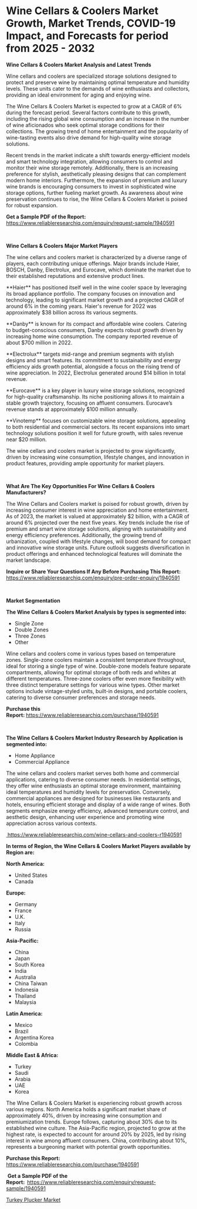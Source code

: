 <p><h1>Wine Cellars & Coolers Market Growth, Market Trends, COVID-19 Impact, and Forecasts for period from 2025 - 2032</h1></p><p><strong>Wine Cellars & Coolers Market Analysis and Latest Trends</strong></p>
<p><p>Wine cellars and coolers are specialized storage solutions designed to protect and preserve wine by maintaining optimal temperature and humidity levels. These units cater to the demands of wine enthusiasts and collectors, providing an ideal environment for aging and enjoying wine.</p><p>The Wine Cellars & Coolers Market is expected to grow at a CAGR of 6% during the forecast period. Several factors contribute to this growth, including the rising global wine consumption and an increase in the number of wine aficionados who seek optimal storage conditions for their collections. The growing trend of home entertainment and the popularity of wine-tasting events also drive demand for high-quality wine storage solutions. </p><p>Recent trends in the market indicate a shift towards energy-efficient models and smart technology integration, allowing consumers to control and monitor their wine storage remotely. Additionally, there is an increasing preference for stylish, aesthetically pleasing designs that can complement modern home interiors. Furthermore, the expansion of premium and luxury wine brands is encouraging consumers to invest in sophisticated wine storage options, further fueling market growth. As awareness about wine preservation continues to rise, the Wine Cellars & Coolers Market is poised for robust expansion.</p></p>
<p><strong>Get a Sample PDF of the Report:&nbsp;</strong> <a href="https://www.reliableresearchiq.com/enquiry/request-sample/1940591?utm_campaign=2463&utm_medium=2&utm_source=Github&utm_content=ia&utm_term=11042025&utm_id=wine-cellars-coolers">https://www.reliableresearchiq.com/enquiry/request-sample/1940591</a></p>
<p>&nbsp;</p>
<p><strong>Wine Cellars & Coolers Major Market Players</strong></p>
<p><p>The wine cellars and coolers market is characterized by a diverse range of players, each contributing unique offerings. Major brands include Haier, BOSCH, Danby, Electrolux, and Eurocave, which dominate the market due to their established reputations and extensive product lines.</p><p>**Haier** has positioned itself well in the wine cooler space by leveraging its broad appliance portfolio. The company focuses on innovation and technology, leading to significant market growth and a projected CAGR of around 6% in the coming years. Haier's revenue for 2022 was approximately $38 billion across its various segments.</p><p>**Danby** is known for its compact and affordable wine coolers. Catering to budget-conscious consumers, Danby expects robust growth driven by increasing home wine consumption. The company reported revenue of about $700 million in 2022.</p><p>**Electrolux** targets mid-range and premium segments with stylish designs and smart features. Its commitment to sustainability and energy efficiency aids growth potential, alongside a focus on the rising trend of wine appreciation. In 2022, Electrolux generated around $14 billion in total revenue.</p><p>**Eurocave** is a key player in luxury wine storage solutions, recognized for high-quality craftsmanship. Its niche positioning allows it to maintain a stable growth trajectory, focusing on affluent consumers. Eurocave’s revenue stands at approximately $100 million annually.</p><p>**Vinotemp** focuses on customizable wine storage solutions, appealing to both residential and commercial sectors. Its recent expansions into smart technology solutions position it well for future growth, with sales revenue near $20 million.</p><p>The wine cellars and coolers market is projected to grow significantly, driven by increasing wine consumption, lifestyle changes, and innovation in product features, providing ample opportunity for market players.</p></p>
<p>&nbsp;</p>
<p><strong>What Are The Key Opportunities For Wine Cellars & Coolers Manufacturers?</strong></p>
<p><p>The Wine Cellars and Coolers market is poised for robust growth, driven by increasing consumer interest in wine appreciation and home entertainment. As of 2023, the market is valued at approximately $2 billion, with a CAGR of around 6% projected over the next five years. Key trends include the rise of premium and smart wine storage solutions, aligning with sustainability and energy efficiency preferences. Additionally, the growing trend of urbanization, coupled with lifestyle changes, will boost demand for compact and innovative wine storage units. Future outlook suggests diversification in product offerings and enhanced technological features will dominate the market landscape.</p></p>
<p><strong>Inquire or Share Your Questions If Any Before Purchasing This Report:</strong> <a href="https://www.reliableresearchiq.com/enquiry/pre-order-enquiry/1940591?utm_campaign=2463&utm_medium=2&utm_source=Github&utm_content=ia&utm_term=11042025&utm_id=wine-cellars-coolers">https://www.reliableresearchiq.com/enquiry/pre-order-enquiry/1940591</a></p>
<p>&nbsp;</p>
<p><strong>Market Segmentation</strong></p>
<p><strong>The Wine Cellars & Coolers Market Analysis by types is segmented into:</strong></p>
<p><ul><li>Single Zone</li><li>Double Zones</li><li>Three Zones</li><li>Other</li></ul></p>
<p><p>Wine cellars and coolers come in various types based on temperature zones. Single-zone coolers maintain a consistent temperature throughout, ideal for storing a single type of wine. Double-zone models feature separate compartments, allowing for optimal storage of both reds and whites at different temperatures. Three-zone coolers offer even more flexibility with three distinct temperature settings for various wine types. Other market options include vintage-styled units, built-in designs, and portable coolers, catering to diverse consumer preferences and storage needs.</p></p>
<p><strong>Purchase this Report:&nbsp;</strong><a href="https://www.reliableresearchiq.com/purchase/1940591?utm_campaign=2463&utm_medium=2&utm_source=Github&utm_content=ia&utm_term=11042025&utm_id=wine-cellars-coolers">https://www.reliableresearchiq.com/purchase/1940591</a></p>
<p>&nbsp;</p>
<p><strong>The Wine Cellars & Coolers Market Industry Research by Application is segmented into:</strong></p>
<p><ul><li>Home Appliance</li><li>Commercial Appliance</li></ul></p>
<p><p>The wine cellars and coolers market serves both home and commercial applications, catering to diverse consumer needs. In residential settings, they offer wine enthusiasts an optimal storage environment, maintaining ideal temperatures and humidity levels for preservation. Conversely, commercial appliances are designed for businesses like restaurants and hotels, ensuring efficient storage and display of a wide range of wines. Both segments emphasize energy efficiency, advanced temperature control, and aesthetic design, enhancing user experience and promoting wine appreciation across various contexts.</p></p>
<p><a href="https://www.reliableresearchiq.com/wine-cellars-and-coolers-r1940591?utm_campaign=2463&utm_medium=2&utm_source=Github&utm_content=ia&utm_term=11042025&utm_id=wine-cellars-coolers">&nbsp;https://www.reliableresearchiq.com/wine-cellars-and-coolers-r1940591</a></p>
<p><strong>In terms of Region, the Wine Cellars & Coolers Market Players available by Region are:</strong></p>
<p>
    <p> <strong> North America: </strong>
        <ul>
            <li>United States</li>
            <li>Canada</li>
        </ul>
        </p> 
    <p> <strong> Europe: </strong>
        <ul>
            <li>Germany</li>
            <li>France</li>
            <li>U.K.</li>
            <li>Italy</li>
            <li>Russia</li>
        </ul>
        </p> 
    <p> <strong> Asia-Pacific: </strong>
        <ul>
            <li>China</li>
            <li>Japan</li>
            <li>South Korea</li>
            <li>India</li>
            <li>Australia</li>
            <li>China Taiwan</li>
            <li>Indonesia</li>
            <li>Thailand</li>
            <li>Malaysia</li>
        </ul>
        </p> 
    <p> <strong> Latin America: </strong>
        <ul>
            <li>Mexico</li>
            <li>Brazil</li>
            <li>Argentina Korea</li>
            <li>Colombia</li>
        </ul>
        </p> 
    <p> <strong> Middle East & Africa: </strong>
        <ul>
            <li>Turkey</li>
            <li>Saudi</li>
            <li>Arabia</li>
            <li>UAE</li>
            <li>Korea</li>
        </ul>
    </p>
    </p>
<p><p>The Wine Cellars & Coolers Market is experiencing robust growth across various regions. North America holds a significant market share of approximately 40%, driven by increasing wine consumption and premiumization trends. Europe follows, capturing about 30% due to its established wine culture. The Asia-Pacific region, projected to grow at the highest rate, is expected to account for around 20% by 2025, led by rising interest in wine among affluent consumers. China, contributing about 10%, represents a burgeoning market with potential growth opportunities.</p></p>
<p><strong>Purchase this Report: </strong><a href="https://www.reliableresearchiq.com/purchase/1940591?utm_campaign=2463&utm_medium=2&utm_source=Github&utm_content=ia&utm_term=11042025&utm_id=wine-cellars-coolers">https://www.reliableresearchiq.com/purchase/1940591</a></p>
<p>&nbsp;<strong>Get a Sample PDF of the Report:&nbsp;&nbsp;</strong><a href="https://www.reliableresearchiq.com/enquiry/request-sample/1940591?utm_campaign=2463&utm_medium=2&utm_source=Github&utm_content=ia&utm_term=11042025&utm_id=wine-cellars-coolers">https://www.reliableresearchiq.com/enquiry/request-sample/1940591</a></p>
<p><strong></strong></p>
<p><p><a href="https://github.com/porstheftyux/Market-Research-Report-List-1/blob/main/turkey-plucker-market.md?utm_campaign=2463&utm_medium=2&utm_source=Github&utm_content=ia&utm_term=11042025&utm_id=wine-cellars-coolers">Turkey Plucker Market</a></p></p>